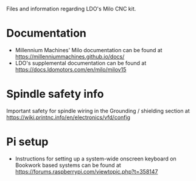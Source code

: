 Files and information regarding LDO's Milo CNC kit.

# Documentation

- Millennium Machines' Milo documentation can be found at https://millenniummachines.github.io/docs/
- LDO's supplemental documentation can be found at https://docs.ldomotors.com/en/milo/milov15

# Spindle safety info

Important safety for spindle wiring in the Grounding / shielding section at https://wiki.printnc.info/en/electronics/vfd/config

# Pi setup

- Instructions for setting up a system-wide onscreen keyboard on Bookwork based systems can be found at https://forums.raspberrypi.com/viewtopic.php?t=358147
